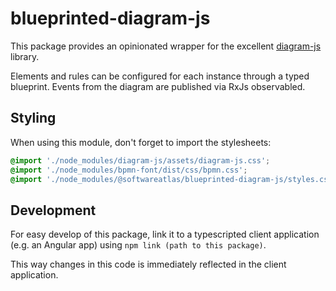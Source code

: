# blueprinted-diagram-js

This package provides an opinionated wrapper for the excellent [diagram-js](https://github.com/bpmn-io/diagram-js) library.

Elements and rules can be configured for each instance through a typed blueprint. Events from the diagram are published via RxJs observabled.

## Styling

When using this module, don't forget to import the stylesheets:

```css
@import './node_modules/diagram-js/assets/diagram-js.css';
@import './node_modules/bpmn-font/dist/css/bpmn.css';
@import './node_modules/@softwareatlas/blueprinted-diagram-js/styles.css'
```

## Development

For easy develop of this package, link it to a typescripted client application (e.g. an Angular app) using `npm link (path to this package)`.

This way changes in this code is immediately reflected in the client application.
